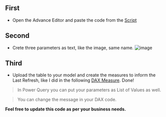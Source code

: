 ## First
* Open the Advance Editor and paste the code from the [Script](https://github.com/doug-pires/Power-BI/blob/515f2da9e5f1058401b1109e6bfcce88d7432052/Last%20Refresh/Last%20Refresh%20UTC%20M%20Code.pq)
## Second
* Crete three parameters as text, like the image, same name.
![image](https://user-images.githubusercontent.com/62630272/180478015-3b3d6a4f-1f39-4945-8a88-2fcfe94473e7.png)
## Third
* Upload the table to your model and create the measures to inform the Last Refresh, like I did in the following [DAX Measure](https://github.com/doug-pires/Power-BI/blob/389ed2d8e3e7ceb767d77736d2cf09d48f00fd3d/Last%20Refresh/DAX%20Last%20Refresh%20UTC.dax). 
Done!
>In Power Query you  can put your parameters as List of Values as well.

>You can change the message in your DAX code.

**Feel free to update this code as per your business needs.**
